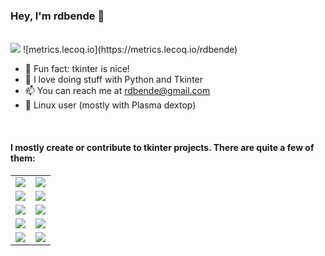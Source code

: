 ### Hey, I'm rdbende 👋

<br>

<img src="https://github-readme-stats.vercel.app/api?username=rdbende&show_icons=true&count_private=true&custom_title=My%20GitHub%20stats&theme=slateorange">
<!--<img src="https://github-readme-stats.vercel.app/api/top-langs/?username=rdbende&custom_title=My%20most%20used%20languages"> This is irrelevant. My most used language is Python, not Tcl! -->
![metrics.lecoq.io](https://metrics.lecoq.io/rdbende)

- :diamond_shape_with_a_dot_inside: Fun fact: tkinter is nice!
- :snake: I love doing stuff with Python and Tkinter
- :mailbox: You can reach me at rdbende@gmail.com
- :penguin: Linux user (mostly with Plasma dextop)

<br>

#### I mostly create or contribute to tkinter projects. There are quite a few of them:

<table>
<tr>

<td>
<a href="https://github.com/rdbende/Sun-Valley-ttk-theme"><img src="https://github-readme-stats.vercel.app/api/pin/?username=rdbende&repo=Sun-Valley-ttk-theme&theme=slateorange"></a>
</td>
  
<td>
<a href="https://github.com/rdbende/Azure-ttk-theme"><img src="https://github-readme-stats.vercel.app/api/pin/?username=rdbende&repo=Azure-ttk-theme&theme=slateorange"></a>
</td>

</tr>
<tr>
  
<td>
<a href="https://github.com/rdbende/Forest-ttk-theme"><img src="https://github-readme-stats.vercel.app/api/pin/?username=rdbende&repo=Forest-ttk-theme&theme=slateorange"></a>
</td>

<td>
<a href="https://github.com/rdbende/Sun-Valley-ttk-theme-svg"><img src="https://github-readme-stats.vercel.app/api/pin/?username=rdbende&repo=Sun-Valley-ttk-theme-svg&theme=slateorange"></a>
</td>

</tr>
<tr>
  
<td>
<a href="https://github.com/rdbende/Sun-Valley-ttk-examples"><img src="https://github-readme-stats.vercel.app/api/pin/?username=rdbende&repo=Sun-Valley-ttk-examples&theme=slateorange"></a>
</td>
  
<td>
<a href="https://github.com/rdbende/tkcode"><img src="https://github-readme-stats.vercel.app/api/pin/?username=rdbende&repo=tkcode&theme=slateorange"></a>
</td>
  
</tr>
<tr>

<td>
<a href="https://github.com/rdbende/tkinterDnD"><img src="https://github-readme-stats.vercel.app/api/pin/?username=rdbende&repo=tkinterDnD&theme=slateorange"></a>
</td>
  
<td>
<a href="https://github.com/Akuli/porcupine"><img src="https://github-readme-stats.vercel.app/api/pin/?username=Akuli&repo=porcupine&theme=slateorange"></a>
</td>

</tr>
<tr>

<td>
<a href="https://github.com/TkinterEP/ttkwidgets"><img src="https://github-readme-stats.vercel.app/api/pin/?username=TkinterEP&repo=ttkwidgets&theme=slateorange"></a>
</td>

<td>
<a href="https://github.com/TkinterEP/ttkthemes"><img src="https://github-readme-stats.vercel.app/api/pin/?username=TkinterEP&repo=ttkthemes&theme=slateorange"></a>
</td>

</tr>
</table>
